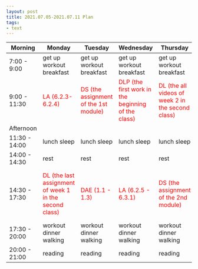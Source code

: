 ```yaml
---
layout: post
title: 2021.07.05-2021.07.11 Plan
tags:
- text
---   
```


|Morning|Monday|Tuesday|Wednesday|Thursday|Friday|Saturday|Sunday|
|---|---|---|---|---|---|---|---|
|7:00 - 9:00|get up workout breakfast|get up workout breakfast|get up workout breakfast|get up workout breakfast|get up workout breakfast|get up workout breakfast|get up workout breakfast|
| 9:00 - 11:30 |<font color=red> LA (6.2.3-6.2.4)|<font color=red> DS (the assignment of the 1st module)|<font color=red> DLP (the first work in the beginning of the class)|<font color=red> DL (the all videos of week 2 in the second class)|<font color=red> DAE (1.4 - 1.6)|do something I like|do something I like|
| Afternoon  |   |   |   |   |   |   |   |
|11:30 - 14:00|lunch sleep|lunch sleep |lunch sleep|lunch sleep|lunch sleep|lunch sleep|lunch sleep|
|14:00 - 14:30|rest|rest|rest|rest|rest|rest|rest|
|14:30 - 17:30|<font color=red> DL (the last assignment of week 1 in the second class)|<font color=red> DAE (1.1 - 1.3)|<font color=red> LA (6.2.5 - 6.3.1)|<font color=red> DS (the assignment of the 2nd module)|<font color=red> DLP (the related work in the beginning of the class)|do something I like|do something I like|
|17:30 - 20:00|workout dinner walking|workout dinner walking|workout dinner walking|workout dinner walking|workout dinner walking|workout dinner walking|workout dinner walking|
|20:00 - 21:00|reading|reading|reading|reading|reading|reading|reading|
